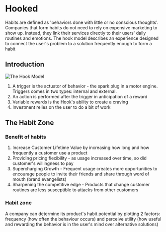 # Hooked

Habits are defined as 'behaviors done with little or no conscious thoughts'. Companies that form habits do not need to rely on expensive marketing to show up. Instead, they link their services directly to their users' daily routines and emotions. The hook model describes an experience designed to connect the user's problem to a solution frequently enough to form a habit


## Introduction

![The Hook Model](https://onlinelearninginsights.files.wordpress.com/2016/03/the_hook.png?w=446&h=347)

1. A trigger is the actuator of behavior - the spark plug in a motor engine. Triggers comes in two types: internal and external.
2. An action is performed after the trigger in anticipation of a reward 
3. Variable rewards is the Hook's ability to create a craving
4. Investment relies on the user to do a bit of work

## The Habit Zone

### Benefit of habits

1. Increase Customer Lifetime Value by increasing how long and how frequently a customer use a product
2. Providing pricing flexibility - as usage increased over time, so did customer's willingness to pay
3. Supercharging Growth - Frequent usage creates more opportunities to encourage people to invite their friends and share through word of mouth (brand evangelists)
4. Sharpening the competitive edge - Products that change customer routines are less susceptible to attacks from other customers

### Habit zone

A company can determine its product's habit potential by plotting 2 factors: frequency (how often the behaviour occurs) and perceive utility (how useful and rewarding the behavior is in the user's mind over alternative solutions)

 	


